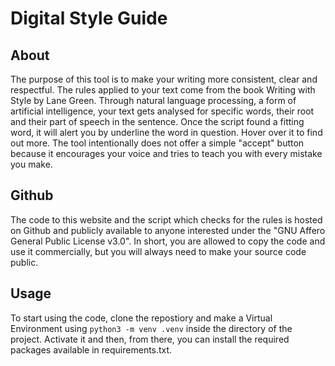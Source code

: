 # Digital Style Guide

## **About**
The purpose of this tool is to make your writing more consistent, clear and respectful. The rules applied to your text come from the book Writing with Style by Lane Green. Through natural language processing, a form of artificial intelligence, your text gets analysed for specific words, their root and their part of speech in the sentence. Once the script found a fitting word, it will alert you by underline the word in question. Hover over it to find out more. The tool intentionally does not offer a simple "accept" button because it encourages your voice and tries to teach you with every mistake you make.

## **Github**
The code to this website and the script which checks for the rules is hosted on Github and publicly available to anyone interested under the "GNU Affero General Public License v3.0". In short, you are allowed to copy the code and use it commercially, but you will always need to make your source code public.

## **Usage**
To start using the code, clone the repostiory and make a Virtual Environment using ```python3 -m venv .venv``` inside the directory of the project. Activate it and then, from there, you can install the required packages available in requirements.txt.

